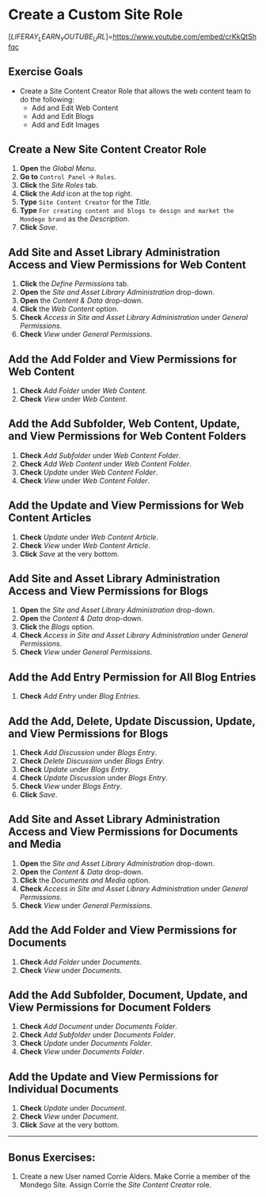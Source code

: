# Create a Custom Site Role 

[$LIFERAY_LEARN_YOUTUBE_URL$]=https://www.youtube.com/embed/crKkQtShfqc

## Exercise Goals 
* Create a Site Content Creator Role that allows the web content team to do the following: 
    * Add and Edit Web Content 
    * Add and Edit Blogs 
    * Add and Edit Images 

## Create a New Site Content Creator Role 
1. **Open** the _Global Menu_. 
2. **Go to** `Control Panel` &rarr; `Roles`. 
3. **Click** the _Site Roles_ tab. 
4. **Click** the _Add_ icon at the top right. 
5. **Type** `Site Content Creator` for the _Title_. 
6. **Type** `For creating content and blogs to design and market the Mondego brand` as the _Description_. 
7. **Click** _Save_. 

## Add Site and Asset Library Administration Access and View Permissions for Web Content 
1. **Click** the _Define Permissions_ tab. 
2. **Open** the _Site and Asset Library Administration_ drop-down. 
3. **Open** the _Content & Data_ drop-down. 
4. **Click** the _Web Content_ option. 
5. **Check** _Access in Site and Asset Library Administration_ under _General Permissions_. 
6. **Check** _View_ under _General Permissions_. 

## Add the Add Folder and View Permissions for Web Content 
1. **Check** _Add Folder_ under _Web Content_. 
2. **Check** _View_ under _Web Content_. 

## Add the Add Subfolder, Web Content, Update, and View Permissions for Web Content Folders 
1. **Check** _Add Subfolder_ under _Web Content Folder_. 
2. **Check** _Add Web Content_ under _Web Content Folder_. 
3. **Check** _Update_ under _Web Content Folder_. 
4. **Check** _View_ under _Web Content Folder_. 

## Add the Update and View Permissions for Web Content Articles 
1. **Check** _Update_ under _Web Content Article_. 
2. **Check** _View_ under _Web Content Article_. 
3. **Click** _Save_ at the very bottom. 

## Add Site and Asset Library Administration Access and View Permissions for Blogs 
1. **Open** the _Site and Asset Library Administration_ drop-down. 
2. **Open** the _Content & Data_ drop-down. 
3. **Click** the _Blogs_ option. 
4. **Check** _Access in Site and Asset Library Administration_ under _General Permissions_. 
5. **Check** _View_ under _General Permissions_. 

## Add the Add Entry Permission for All Blog Entries 
1. **Check** _Add Entry_ under _Blog Entries_. 

## Add the Add, Delete, Update Discussion, Update, and View Permissions for Blogs 
1. **Check** _Add Discussion_ under _Blogs Entry_. 
2. **Check** _Delete Discussion_ under _Blogs Entry_. 
3. **Check** _Update_ under _Blogs Entry_. 
4. **Check** _Update Discussion_ under _Blogs Entry_. 
5. **Check** _View_ under _Blogs Entry_. 
6. **Click** _Save_. 

## Add Site and Asset Library Administration Access and View Permissions for Documents and Media 
1. **Open** the _Site and Asset Library Administration_ drop-down. 
2. **Open** the _Content & Data_ drop-down. 
3. **Click** the _Documents and Media_ option. 
4. **Check** _Access in Site and Asset Library Administration_ under _General Permissions_. 
5. **Check** _View_ under _General Permissions_. 

## Add the Add Folder and View Permissions for Documents 
1. **Check** _Add Folder_ under _Documents_. 
2. **Check** _View_ under _Documents_. 

## Add the Add Subfolder, Document, Update, and View Permissions for Document Folders 
1. **Check** _Add Document_ under _Documents Folder_. 
2. **Check** _Add Subfolder_ under _Documents Folder_. 
3. **Check** _Update_ under _Documents Folder_. 
4. **Check** _View_ under _Documents Folder_. 

## Add the Update and View Permissions for Individual Documents 
1. **Check** _Update_ under _Document_. 
2. **Check** _View_ under _Document_. 
3. **Click** _Save_ at the very bottom. 

---

## Bonus Exercises: 
1. Create a new User named Corrie Alders. Make Corrie a member of the Mondego Site. Assign Corrie the _Site Content Creator_ role. 
